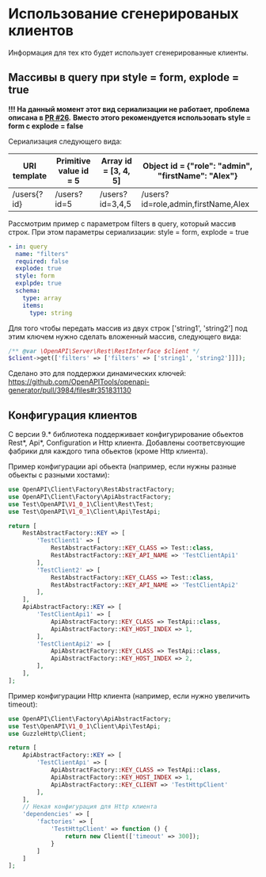 # Использование сгенерированых клиентов

Информация для тех кто будет использует сгенерированные клиенты.

## Массивы в query при style = form, explode = true

**!!! На данный момент этот вид сериализации не работает, проблема описана в [PR #26](https://github.com/rollun-com/rollun-openapi/issues/26).**
**Вместо этого рекомендуется использовать style = form с explode = false**

Сериализация следующего вида:

| URI template | Primitive value id = 5 | Array id = [3, 4, 5] | Object id = {"role": "admin", "firstName": "Alex"} |
|--------------|------------------------|----------------------|----------------------------------------------------|
| /users{?id}  | /users?id=5            | /users?id=3,4,5      | /users?id=role,admin,firstName,Alex                |

Рассмотрим пример с параметром filters в query, который массив строк. При этом параметры
сериализации: style = form, explode = true

```yaml
- in: query
  name: "filters"
  required: false
  explode: true
  style: form
  explpde: true
  schema:
    type: array
    items:
      type: string
```

Для того чтобы передать массив из двух строк ['string1', 'string2'] под этим ключем нужно сделать вложенный массив, 
следующего вида:

```php
/** @var \OpenAPI\Server\Rest\RestInterface $client */
$client->get(['filters' => ['filters' => ['string1', 'string2']]]);
```

Сделано это для поддержки динамических ключей: https://github.com/OpenAPITools/openapi-generator/pull/3984/files#r351831130


## Конфигурация клиентов
С версии 9.* библиотека поддерживает конфигурирование обьектов Rest\*, Api\*, Configuration и Http клиента. Добавлены соответсвующие фабрики для каждого типа обьектов (кроме Http клиента).

Пример конфигурации api обьекта (например, если нужны разные обьекты с разными хостами):

```php
use OpenAPI\Client\Factory\RestAbstractFactory;
use OpenAPI\Client\Factory\ApiAbstractFactory;
use Test\OpenAPI\V1_0_1\Client\Rest\Test;
use Test\OpenAPI\V1_0_1\Client\Api\TestApi;

return [
    RestAbstractFactory::KEY => [
        'TestClient1' => [
            RestAbstractFactory::KEY_CLASS => Test::class,
            RestAbstractFactory::KEY_API_NAME => 'TestClientApi1'
        ],
        'TestClient2' => [
            RestAbstractFactory::KEY_CLASS => Test::class,
            RestAbstractFactory::KEY_API_NAME => 'TestClientApi2'
        ],
    ],
    ApiAbstractFactory::KEY => [
        'TestClientApi1' => [
            ApiAbstractFactory::KEY_CLASS => TestApi::class,
            ApiAbstractFactory::KEY_HOST_INDEX => 1,
        ],
        'TestClientApi2' => [
            ApiAbstractFactory::KEY_CLASS => TestApi::class,
            ApiAbstractFactory::KEY_HOST_INDEX => 2,
        ],
    ],
];
```

Пример конфигурации Http клиента (например, если нужно увеличить timeout):

```php
use OpenAPI\Client\Factory\ApiAbstractFactory;
use Test\OpenAPI\V1_0_1\Client\Api\TestApi;
use GuzzleHttp\Client;

return [
    ApiAbstractFactory::KEY => [
        'TestClientApi' => [
            ApiAbstractFactory::KEY_CLASS => TestApi::class,
            ApiAbstractFactory::KEY_HOST_INDEX => 1,
            ApiAbstractFactory::KEY_CLIENT => 'TestHttpClient'
        ],
    ],
    // Некая конфигурация для Http клиента
    'dependencies' => [
        'factories' => [
            'TestHttpClient' => function () {
                return new Client(['timeout' => 300]);
            }
        ]
    ]
];
```